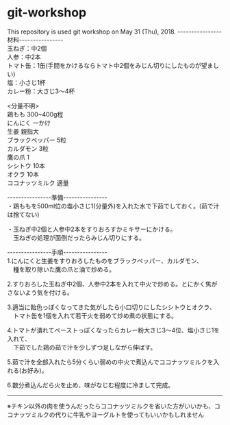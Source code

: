 # git-workshop
This repository is used git workshop on May 31 (Thu), 2018.
----------------材料----------------   
玉ねぎ：中2個   
人参：中2本   
トマト缶：1缶(手間をかけるならトマト中2個をみじん切りにしたものが望ましい)   
塩：小さじ1杯   
カレー粉：大さじ3〜4杯   

<分量不明>   
鶏もも 300~400g程  
にんにく 一かけ  
生姜 親指大  
ブラックペッパー 5粒  
カルダモン 3粒  
鷹の爪 1  
シシトウ 10本  
オクラ 10本  
ココナッツミルク 適量  

----------------準備----------------   
・鶏ももを500ml位の塩小さじ1(分量外)を入れた水で下茹でしておく。(茹で汁は捨てない)   

・玉ねぎ中2個と人参中2本をすりおろすかミキサーにかける。   
　玉ねぎの処理が面倒だったらみじん切りにする。   

----------------手順----------------   
1.にんにくと生姜をすりおろしたものをブラックペッパー、カルダモン、   
　種を取り除いた鷹の爪と油で炒める。   

2.すりおろした玉ねぎ中2個、人参中2本を入れて中火で炒める。とにかく焦がさないよう気を付ける。   

3.適当に飴色っぽくなってきた気がしたら小口切りにしたシシトウとオクラ、   
　トマト缶を1個を入れて若干火を弱めて炒め煮の状態にする。 

4.トマトが潰れてペーストっぽくなったらカレー粉大さじ3〜4位、塩小さじ1を入れて、  
　下茹でした鶏の茹で汁を少しずつ足しながら伸ばす。   

5.茹で汁を全部入れたら5分くらい弱めの中火で煮込んでココナッツミルクを入れる(お好み)。   

6.数分煮込んだら火を止め、味がなじむ程度に冷まして完成。   

--------------------------------------  


※チキン以外の肉を使うんだったらココナッツミルクを省いた方がいいかも、ココナッツミルクの代りに牛乳やヨーグルトを使ってもいいかもしれません